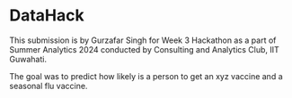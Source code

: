 # DataHack

This submission is by Gurzafar Singh for Week 3 Hackathon as a part of Summer Analytics 2024 conducted by Consulting and Analytics Club, IIT Guwahati.

The goal was to predict how likely is a person to get an xyz vaccine and a seasonal flu vaccine.
